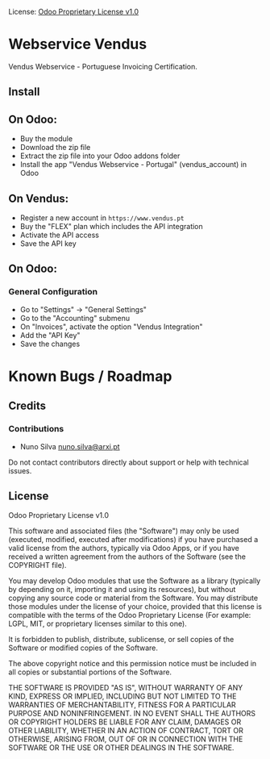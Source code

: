 License: [Odoo Proprietary License v1.0](https://www.odoo.com/documentation/user/15.0/legal/licenses/licenses.html#odoo-apps)

# Webservice Vendus

Vendus Webservice - Portuguese Invoicing Certification.

## Install

## On Odoo:

* Buy the module
* Download the zip file
* Extract the zip file into your Odoo addons folder
* Install the app "Vendus Webservice - Portugal" (vendus_account) in Odoo

## On Vendus:

* Register a new account in `https://www.vendus.pt`
* Buy the "FLEX" plan which includes the API integration
* Activate the API access
* Save the API key

## On Odoo:

### General Configuration

* Go to "Settings" -> "General Settings"
* Go to the "Accounting" submenu
* On "Invoices", activate the option "Vendus Integration"
* Add the "API Key"
* Save the changes

Known Bugs / Roadmap
==============================

## Credits

### Contributions

* Nuno Silva <nuno.silva@arxi.pt>

Do not contact contributors directly about support or help with technical issues.

## License

Odoo Proprietary License v1.0

This software and associated files (the "Software") may only be used (executed, modified, executed after modifications) if you have purchased a valid license from the authors, typically via Odoo Apps, or if you have received a written agreement from the authors of the Software (see the COPYRIGHT file).

You may develop Odoo modules that use the Software as a library (typically by depending on it, importing it and using its resources), but without copying any source code or material from the Software. You may distribute those modules under the license of your choice, provided that this license is compatible with the terms of the Odoo Proprietary License (For example: LGPL, MIT, or proprietary licenses similar to this one).

It is forbidden to publish, distribute, sublicense, or sell copies of the Software or modified copies of the Software.

The above copyright notice and this permission notice must be included in all copies or substantial portions of the Software.

THE SOFTWARE IS PROVIDED "AS IS", WITHOUT WARRANTY OF ANY KIND, EXPRESS OR IMPLIED, INCLUDING BUT NOT LIMITED TO THE WARRANTIES OF MERCHANTABILITY, FITNESS FOR A PARTICULAR PURPOSE AND NONINFRINGEMENT. IN NO EVENT SHALL THE AUTHORS OR COPYRIGHT HOLDERS BE LIABLE FOR ANY CLAIM, DAMAGES OR OTHER LIABILITY, WHETHER IN AN ACTION OF CONTRACT, TORT OR OTHERWISE, ARISING FROM, OUT OF OR IN CONNECTION WITH THE SOFTWARE OR THE USE OR OTHER DEALINGS IN THE SOFTWARE.
